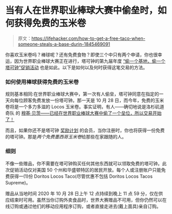 # 当有人在世界职业棒球大赛中偷垒时，如何获得免费的玉米卷

> 原文：<https://lifehacker.com/how-to-get-a-free-taco-when-someone-steals-a-base-durin-1845469091>

你喜欢玉米卷吗？棒球呢？还有免费食物？即使三个中只有两个申请，你也很幸运，因为世界职业棒球大赛正在进行，塔可钟的第九届年度 [“偷一个基地，偷一个塔可钟”促销活动](https://www.tacobell.com/stealataco) 也是如此。以下是如何以及何时获得这笔交易的方法。



### 如何使用棒球获得免费的玉米卷

规则基本相同:在世界职业棒球大赛中，第一次有人偷垒，塔可钟同意在指定的一天向每位顾客免费发放一份塔可钟。那一天是 10 月 28 日，而今年，免费的玉米卷将是一个多力多滋的 Locos 玉米卷。事实证明，有人——确切地说是洛杉矶道奇队 的 [穆基·贝茨——已经在世界职业棒球大赛中偷了一个垒位，所以交易开始了！](https://www.delish.com/food-news/a34375116/taco-bell-free-taco-world-series-2020)

而且，如果你还不是塔可钟 [奖励计划](https://apps.apple.com/us/app/taco-bell/id497387361) 的会员，当你注册时，你也将获得一份免费的塔可钟。那是*两个免费墨西哥玉米卷*给那些在家跟随的人。

### 细则

不像一些赠品，你不需要在塔可钟购买任何其他东西就可以领取免费的塔可钟。此次促销活动仅对美国 50 个州和华盛顿特区的居民开放。每个人或注册账户只能免费获得一(1)份 Doritos Locos Taco(尽管优惠不包括 Doritos Locos Tacos Supreme)。

赠品从当地时间 2020 年 10 月 28 日上午 12 点持续到晚上 11 点 59 分，仅在供应结束时可用。虽然当你订购外卖食品时，世界大赛赠品不可用，但你仍然可以在线订购或通过他们的移动应用程序订购，或者直接走进去(戴上面具)亲自订购。